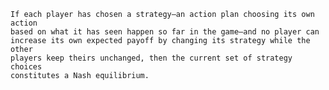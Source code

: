 
    If each player has chosen a strategy—an action plan choosing its own action
    based on what it has seen happen so far in the game—and no player can
    increase its own expected payoff by changing its strategy while the other
    players keep theirs unchanged, then the current set of strategy choices
    constitutes a Nash equilibrium.


